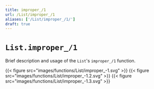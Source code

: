 ```yaml
---
title: improper_/1
url: /List/improper_/1
aliases: ['/List/improper_/1/']
draft: true
---
```


# `List.improper_/1`
Brief description and usage of the `List`'s `improper_/1` function.

{{< figure src="images/functions/List/improper_-1.svg" >}}
{{< figure src="images/functions/List/improper_-1.2.svg" >}}
{{< figure src="images/functions/List/improper_-1.3.svg" >}}
